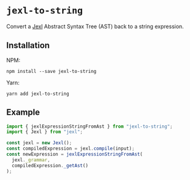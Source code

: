 # `jexl-to-string`

Convert a [Jexl](https://github.com/TomFrost/Jexl) Abstract Syntax Tree (AST) back to a string expression.

## Installation

NPM:

```shell
npm install --save jexl-to-string
```

Yarn:

```shell
yarn add jexl-to-string
```

## Example

```ts
import { jexlExpressionStringFromAst } from "jexl-to-string";
import { Jexl } from "jexl";

const jexl = new Jexl();
const compiledExpression = jexl.compile(input);
const newExpression = jexlExpressionStringFromAst(
  jexl._grammar,
  compiledExpression._getAst()
);
```
